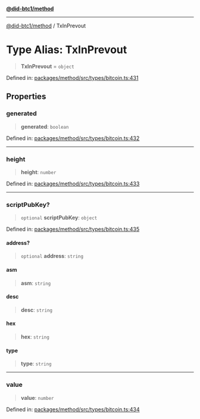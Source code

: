 [**@did-btc1/method**](../README.md)

***

[@did-btc1/method](../globals.md) / TxInPrevout

# Type Alias: TxInPrevout

> **TxInPrevout** = `object`

Defined in: [packages/method/src/types/bitcoin.ts:431](https://github.com/dcdpr/did-btc1-js/blob/4ab6f9915d95beed9bc633644c9db1539395f512/packages/method/src/types/bitcoin.ts#L431)

## Properties

### generated

> **generated**: `boolean`

Defined in: [packages/method/src/types/bitcoin.ts:432](https://github.com/dcdpr/did-btc1-js/blob/4ab6f9915d95beed9bc633644c9db1539395f512/packages/method/src/types/bitcoin.ts#L432)

***

### height

> **height**: `number`

Defined in: [packages/method/src/types/bitcoin.ts:433](https://github.com/dcdpr/did-btc1-js/blob/4ab6f9915d95beed9bc633644c9db1539395f512/packages/method/src/types/bitcoin.ts#L433)

***

### scriptPubKey?

> `optional` **scriptPubKey**: `object`

Defined in: [packages/method/src/types/bitcoin.ts:435](https://github.com/dcdpr/did-btc1-js/blob/4ab6f9915d95beed9bc633644c9db1539395f512/packages/method/src/types/bitcoin.ts#L435)

#### address?

> `optional` **address**: `string`

#### asm

> **asm**: `string`

#### desc

> **desc**: `string`

#### hex

> **hex**: `string`

#### type

> **type**: `string`

***

### value

> **value**: `number`

Defined in: [packages/method/src/types/bitcoin.ts:434](https://github.com/dcdpr/did-btc1-js/blob/4ab6f9915d95beed9bc633644c9db1539395f512/packages/method/src/types/bitcoin.ts#L434)
